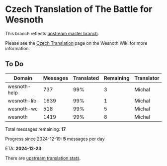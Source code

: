 # Czech Translation of The Battle for Wesnoth

This branch reflects [upstream master branch](https://github.com/wesnoth/wesnoth/tree/master).

Please see the [Czech Translation](https://wiki.wesnoth.org/CzechTranslation) page on the Wesnoth Wiki for more information.

## To Do

Domain | Messages | Translated | Remaining | Translator
------ | -------- | ---------- | --------- | ----------
wesnoth-help | 737 | 99% | 3 | Michal
wesnoth-lib | 1639 | 99% | 1 | Michal
wesnoth-wc | 518 | 99% | 5 | Michal
wesnoth | 1419 | 99% | 8 | Michal

Total messages remaining: **17**

Progress since 2024-12-19: **5** messages per day

ETA: **2024-12-23**

There are [upstream translation stats](https://www.wesnoth.org/gettext/?view=langs&version=master&lang=cs).
